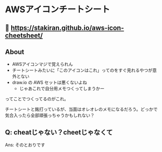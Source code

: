 # AWSアイコンチートシート

## 👀 https://stakiran.github.io/aws-icon-cheetsheet/

## About
- AWSアイコンマジで覚えられん
- チートシートみたいに「このアイコンはこれ」ってのをすぐ見れるやつが意外とない
- draw.io の AWS セットは悪くないよね
    - じゃあこれで自分用メモつくってしまうかー

ってことでつくってるのがこれ。

チートシートと銘打っているが、当面はオレオレのメモになるだろう。どっかで気合入ったら全部頑張っちゃうかもしれない？

## Q: cheatじゃない？cheetじゃなくて
Ans: そのとおりです
